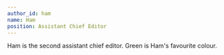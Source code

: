 ```yaml
---
author_id: ham
name: Ham
position: Assistant Chief Editor
---
```


Ham is the second assistant chief editor. Green is Ham's favourite colour.

